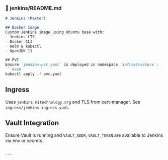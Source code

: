 ### 📁 jenkins/README.md
```markdown
# Jenkins (Master)

## Docker Image
Custom Jenkins image using Ubuntu base with:
- Jenkins LTS
- Docker CLI
- Helm & kubectl
- OpenJDK 11

## PVC
Ensure `jenkins-pvc.yaml` is deployed in namespace `infrastructure`:
```bash
kubectl apply -f pvc.yaml
```

## Ingress
Uses `jenkins.mitechnology.org` and TLS from cert-manager. See `ingress/jenkins-ingress.yaml`.

## Vault Integration
Ensure Vault is running and `VAULT_ADDR`, `VAULT_TOKEN` are available to Jenkins via env or secrets.
```

---